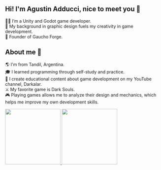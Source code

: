 ## Hi! I'm Agustin Adducci, nice to meet you 👋

👨‍💻​ I’m a Unity and Godot game developer.  
🎨​ My background in graphic design fuels my creativity in game development.  
🚀​ Founder of Gaucho Forge.  

## About me 🗿

🌎​ I'm from Tandil, Argentina.  
🎓 I learned programming through self-study and practice.  
🫶​ I create educational content about game development on my YouTube channel, Darkalar.  
⚔️​ My favorite game is Dark Souls.  
🎮 Playing games allows me to analyze their design and mechanics, which helps me improve my own development skills.  

<div>
  <a href="https://github.com/darkalardev">
  <img height="180em" src="https://github-readme-stats.vercel.app/api?username=darkalardev&show_icons=true&theme=dracula&include_all_commits=true&count_private=true"/>
  <img height="180em" src="https://github-readme-stats.vercel.app/api/top-langs/?username=darkalardev&layout=compact&langs_count=16&theme=dracula"/>
</div>
